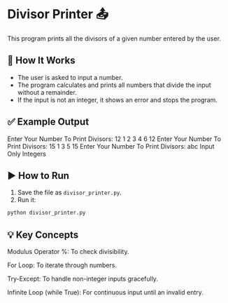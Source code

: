
# Divisor Printer 📤

This program prints all the divisors of a given number entered by the user.

## 🚀 How It Works

- The user is asked to input a number.
- The program calculates and prints all numbers that divide the input without a remainder.
- If the input is not an integer, it shows an error and stops the program.

## ✅ Example Output

Enter Your Number To Print Divisors: 12 1 2 3 4 6 12 Enter Your Number To Print Divisors: 15 1 3 5 15 Enter Your Number To Print Divisors: abc Input Only Integers


## ▶️ How to Run

1. Save the file as `divisor_printer.py`.
2. Run it:

```bash
python divisor_printer.py
```

## 💡 Key Concepts
Modulus Operator %: To check divisibility.

For Loop: To iterate through numbers.

Try-Except: To handle non-integer inputs gracefully.

Infinite Loop (while True): For continuous input until an invalid entry.
